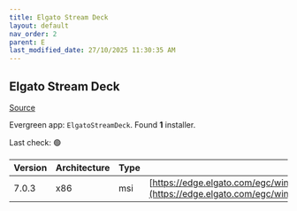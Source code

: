 ```yaml
---
title: Elgato Stream Deck
layout: default
nav_order: 2
parent: E
last_modified_date: 27/10/2025 11:30:35 AM
---
```


## Elgato Stream Deck

[Source](https://www.elgato.com/us/en/s/welcome-to-stream-deck)

Evergreen app: `ElgatoStreamDeck`. Found **1** installer.

Last check: 🟢

| Version | Architecture | Type | URI                                                                                                                                      |
| ------- | ------------ | ---- | ---------------------------------------------------------------------------------------------------------------------------------------- |
| 7.0.3   | x86          | msi  | [https://edge.elgato.com/egc/windows/sd/Stream_Deck_7.0.3.22071.msi](https://edge.elgato.com/egc/windows/sd/Stream_Deck_7.0.3.22071.msi) |
